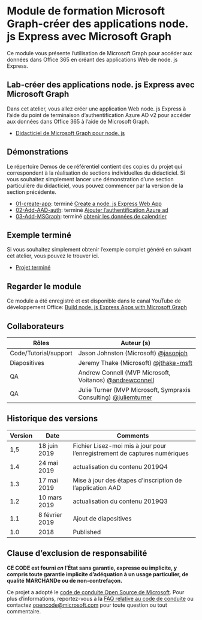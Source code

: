 # <a name="microsoft-graph-training-module---build-nodejs-express-apps-with-microsoft-graph"></a>Module de formation Microsoft Graph-créer des applications node. js Express avec Microsoft Graph

Ce module vous présente l’utilisation de Microsoft Graph pour accéder aux données dans Office 365 en créant des applications Web de node. js Express.

## <a name="lab---build-nodejs-express-apps-with-microsoft-graph"></a>Lab-créer des applications node. js Express avec Microsoft Graph

Dans cet atelier, vous allez créer une application Web node. js Express à l’aide du point de terminaison d’authentification Azure AD v2 pour accéder aux données dans Office 365 à l’aide de Microsoft Graph.

- [Didacticiel de Microsoft Graph pour node. js](https://docs.microsoft.com/graph/training/node-tutorial)

## <a name="demos"></a>Démonstrations

Le [](./Demos) répertoire Demos de ce référentiel contient des copies du projet qui correspondent à la réalisation de sections individuelles du didacticiel. Si vous souhaitez simplement lancer une démonstration d’une section particulière du didacticiel, vous pouvez commencer par la version de la section précédente.

- [01-create-app](Demos/01-create-app): terminé [Create a node. js Express Web App](https://docs.microsoft.com/graph/training/node-tutorial?tutorial-step=1)
- [02-Add-AAD-auth](Demos/02-add-aad-auth): terminé [Ajouter l’authentification Azure ad](https://docs.microsoft.com/graph/training/node-tutorial?tutorial-step=3)
- [03-Add-MSGraph](Demos/03-add-msgraph): terminé [obtenir les données de calendrier](https://docs.microsoft.com/graph/training/node-tutorial?tutorial-step=4)

## <a name="completed-sample"></a>Exemple terminé

Si vous souhaitez simplement obtenir l’exemple complet généré en suivant cet atelier, vous pouvez le trouver ici.

- [Projet terminé](Demos/03-add-msgraph)

## <a name="watch-the-module"></a>Regarder le module

Ce module a été enregistré et est disponible dans le canal YouTube de développement Office: [Build node. js Express Apps with Microsoft Graph](https://youtu.be/n6q8Cm-pTYY)

## <a name="contributors"></a>Collaborateurs

|           Rôles            |                                           Auteur (s)                                           |
| -------------------------- | --------------------------------------------------------------------------------------------- |
| Code/Tutorial/support | Jason Johnston (Microsoft) [@jasonjoh](//github.com/jasonjoh)                                 |
| Diapositives                     | Jeremy Thake (Microsoft) [@jthake-msft](//github.com/jthake-msft)                             |
| QA                         | Andrew Connell (MVP Microsoft, Voitanos) [@andrewconnell](//github.com/andrewconnell)         |
| QA                         | Julie Turner (MVP Microsoft, Sympraxis Consulting) [@juliemturner](//github.com/juliemturner) |

## <a name="version-history"></a>Historique des versions

| Version |       Date       |                     Comments                     |
| ------- | ---------------- | ------------------------------------------------ |
| 1,5     | 18 juin 2019    | Fichier Lisez-moi mis à jour pour l’enregistrement de captures numériques |
| 1.4     | 24 mai 2019     | actualisation du contenu 2019Q4                           |
| 1.3     | 17 mai 2019     | Mise à jour des étapes d’inscription de l’application AAD               |
| 1.2     | 10 mars 2019   | actualisation du contenu 2019Q3                           |
| 1.1     | 8 février 2019 | Ajout de diapositives                                     |
| 1.0     | 2018             | Published                                        |

## <a name="disclaimer"></a>Clause d’exclusion de responsabilité

**CE CODE est fourni *en* l’État sans garantie, expresse ou implicite, y compris toute garantie implicite d’adéquation à un usage particulier, de qualité MARCHANDe ou de non-contrefaçon.**

Ce projet a adopté le [code de conduite Open Source de Microsoft](https://opensource.microsoft.com/codeofconduct/). Pour plus d’informations, reportez-vous à la [FAQ relative au code de conduite](https://opensource.microsoft.com/codeofconduct/faq/) ou contactez [opencode@microsoft.com](mailto:opencode@microsoft.com) pour toute question ou tout commentaire.
